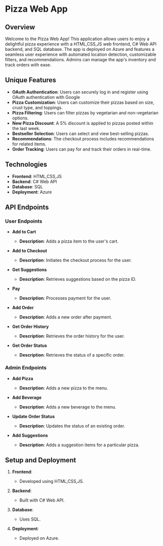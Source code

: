 # Pizza Web App

## Overview

Welcome to the Pizza Web App! This application allows users to enjoy a delightful pizza experience with a HTML,CSS,JS web frontend, C# Web API backend, and SQL database. The app is deployed on Azure and features a seamless user experience with automated location detection, customizable filters, and recommendations. Admins can manage the app's inventory and track orders with ease.

## Unique Features

- **OAuth Authentication**: Users can securely log in and register using OAuth authentication with Google
- **Pizza Customization**: Users can customize their pizzas based on size, crust type, and toppings.
- **Pizza Filtering**: Users can filter pizzas by vegetarian and non-vegetarian options.
- **New Pizza Discount**: A 5% discount is applied to pizzas posted within the last week.
- **Bestseller Selection**: Users can select and view best-selling pizzas.
- **Recommendations**: The checkout process includes recommendations for related items.
- **Order Tracking**: Users can pay for and track their orders in real-time.

## Technologies

- **Frontend**: HTML,CSS,JS
- **Backend**: C# Web API
- **Database**: SQL
- **Deployment**: Azure

## API Endpoints

### User Endpoints

- **Add to Cart**
  - **Description**: Adds a pizza item to the user's cart.
  
- **Add to Checkout**
  - **Description**: Initiates the checkout process for the user.

- **Get Suggestions**
  - **Description**: Retrieves suggestions based on the pizza ID.
  
- **Pay**
  - **Description**: Processes payment for the user.
  
- **Add Order**
  - **Description**: Adds a new order after payment.
  
- **Get Order History**
  - **Description**: Retrieves the order history for the user.
  
- **Get Order Status**
  - **Description**: Retrieves the status of a specific order.

### Admin Endpoints

- **Add Pizza**
  - **Description**: Adds a new pizza to the menu.
  
- **Add Beverage**
  - **Description**: Adds a new beverage to the menu.
  
- **Update Order Status**
  - **Description**: Updates the status of an existing order.
  
- **Add Suggestions**
  - **Description**: Adds a suggestion items for a particular pizza.


## Setup and Deployment

1. **Frontend**:
   - Developed using HTML,CSS,JS. 
   
2. **Backend**:
   - Built with C# Web API.
   
3. **Database**:
   - Uses SQL.
   
4. **Deployment**:
   - Deployed on Azure. 

